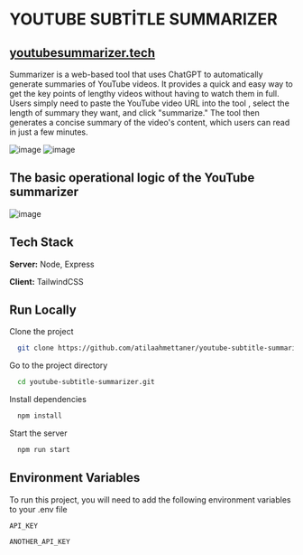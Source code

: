 
# YOUTUBE SUBTİTLE SUMMARIZER
## [youtubesummarizer.tech](https://www.youtubesummarizer.tech/)

Summarizer is a web-based tool that uses ChatGPT to automatically generate summaries of YouTube videos.
It provides a quick and easy way to get the key points of lengthy videos without having to watch them in full.
Users simply need to paste the YouTube video URL into the tool , select the length of summary they want, and click "summarize."
The tool then generates a concise summary of the video's content, which users can read in just a few minutes. 

![image](https://user-images.githubusercontent.com/67838093/236333955-49beabcd-53c0-4e4d-8036-c6ed1f1cb7e1.png)
![image](https://user-images.githubusercontent.com/67838093/236334034-3f19530e-2900-4c62-9176-de061e5d6e7f.png)
## The basic operational logic of the YouTube summarizer
![image](https://user-images.githubusercontent.com/67838093/236415844-dc6b3eb3-00c1-4497-aa4d-85e954a526ec.png)

## Tech Stack

**Server:** Node, Express

**Client:**  TailwindCSS


## Run Locally

Clone the project

```bash
  git clone https://github.com/atilaahmettaner/youtube-subtitle-summarizer.git
```

Go to the project directory

```bash
  cd youtube-subtitle-summarizer.git
```

Install dependencies

```bash
  npm install
```

Start the server

```bash
  npm run start
```


## Environment Variables

To run this project, you will need to add the following environment variables to your .env file

`API_KEY`

`ANOTHER_API_KEY`



